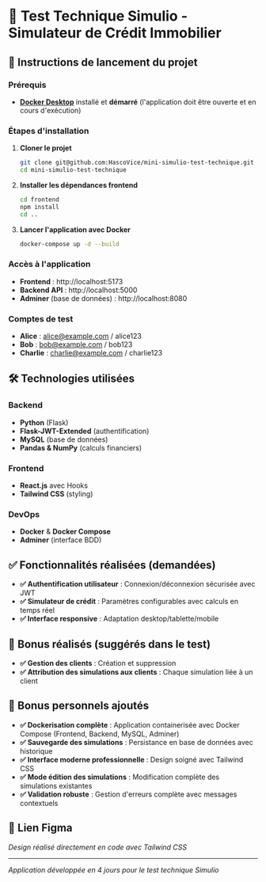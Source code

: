 # 🏢 Test Technique Simulio - Simulateur de Crédit Immobilier

## 🚀 Instructions de lancement du projet

### Prérequis
- **[Docker Desktop](https://www.docker.com/products/docker-desktop/)** installé et **démarré** (l'application doit être ouverte et en cours d'exécution)

### Étapes d'installation

1. **Cloner le projet**
   ```bash
   git clone git@github.com:HascoVice/mini-simulio-test-technique.git
   cd mini-simulio-test-technique
   ```

2. **Installer les dépendances frontend**
   ```bash
   cd frontend
   npm install
   cd ..
   ```

3. **Lancer l'application avec Docker**
   ```bash
   docker-compose up -d --build
   ```

### Accès à l'application
- **Frontend** : http://localhost:5173
- **Backend API** : http://localhost:5000
- **Adminer** (base de données) : http://localhost:8080

### Comptes de test
- **Alice** : alice@example.com / alice123
- **Bob** : bob@example.com / bob123
- **Charlie** : charlie@example.com / charlie123

## 🛠️ Technologies utilisées

### Backend
- **Python** (Flask)
- **Flask-JWT-Extended** (authentification)
- **MySQL** (base de données)
- **Pandas & NumPy** (calculs financiers)

### Frontend
- **React.js** avec Hooks
- **Tailwind CSS** (styling)

### DevOps
- **Docker** & **Docker Compose**
- **Adminer** (interface BDD)

## ✅ Fonctionnalités réalisées (demandées)

- **✅ Authentification utilisateur** : Connexion/déconnexion sécurisée avec JWT
- **✅ Simulateur de crédit** : Paramètres configurables avec calculs en temps réel
- **✅ Interface responsive** : Adaptation desktop/tablette/mobile

## 🎁 Bonus réalisés (suggérés dans le test)

- **✅ Gestion des clients** : Création et suppression
- **✅ Attribution des simulations aux clients** : Chaque simulation liée à un client

## 🚀 Bonus personnels ajoutés

- **✅ Dockerisation complète** : Application containerisée avec Docker Compose (Frontend, Backend, MySQL, Adminer)
- **✅ Sauvegarde des simulations** : Persistance en base de données avec historique
- **✅ Interface moderne professionnelle** : Design soigné avec Tailwind CSS
- **✅ Mode édition des simulations** : Modification complète des simulations existantes
- **✅ Validation robuste** : Gestion d'erreurs complète avec messages contextuels

## 🎨 Lien Figma

*Design réalisé directement en code avec Tailwind CSS*

---

*Application développée en 4 jours pour le test technique Simulio*